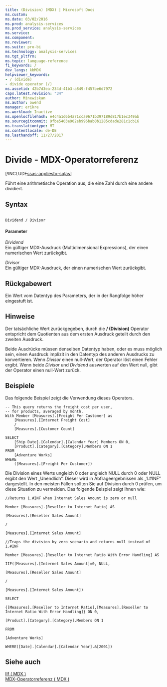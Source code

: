 ```yaml
---
title: (Division) (MDX) | Microsoft Docs
ms.custom: 
ms.date: 03/02/2016
ms.prod: analysis-services
ms.prod_service: analysis-services
ms.service: 
ms.component: 
ms.reviewer: 
ms.suite: pro-bi
ms.technology: analysis-services
ms.tgt_pltfrm: 
ms.topic: language-reference
f1_keywords: /
dev_langs: kbMDX
helpviewer_keywords:
- / (divide)
- divide operator (/)
ms.assetid: 42b7d3ea-234d-41b3-a849-f457be6d7972
caps.latest.revision: "34"
author: Minewiskan
ms.author: owend
manager: erikre
ms.workload: Inactive
ms.openlocfilehash: e4c4a1d6b4a71cca9671b397189d817b1ec349ab
ms.sourcegitcommit: 9fbe5403e902eb996bab0b1285cdade281c1cb16
ms.translationtype: MT
ms.contentlocale: de-DE
ms.lasthandoff: 11/27/2017
---
```

# <a name="divide---mdx-operator-reference"></a>Divide - MDX-Operatorreferenz
[!INCLUDE[ssas-appliesto-sqlas](../includes/ssas-appliesto-sqlas.md)]

  Führt eine arithmetische Operation aus, die eine Zahl durch eine andere dividiert.  
  
## <a name="syntax"></a>Syntax  
  
```  
  
Dividend / Divisor  
```  
  
#### <a name="parameters"></a>Parameter  
 *Dividend*  
 Ein gültiger MDX-Ausdruck (Multidimensional Expressions), der einen numerischen Wert zurückgibt.  
  
 *Divisor*  
 Ein gültiger MDX-Ausdruck, der einen numerischen Wert zurückgibt.  
  
## <a name="return-value"></a>Rückgabewert  
 Ein Wert vom Datentyp des Parameters, der in der Rangfolge höher eingestuft ist.  
  
## <a name="remarks"></a>Hinweise  
 Der tatsächliche Wert zurückgegeben, durch die **/ (Division)** Operator entspricht dem Quotienten aus dem ersten Ausdruck geteilt durch den zweiten Ausdruck.  
  
 Beide Ausdrücke müssen denselben Datentyp haben, oder es muss möglich sein, einen Ausdruck implizit in den Datentyp des anderen Ausdrucks zu konvertieren. Wenn *Divisor* einen null-Wert, der Operator löst einen Fehler ergibt. Wenn beide *Divisor* und *Dividend* auswerten auf den Wert null, gibt der Operator einen null-Wert zurück.  
  
## <a name="examples"></a>Beispiele  
 Das folgende Beispiel zeigt die Verwendung dieses Operators.  
  
```  
-- This query returns the freight cost per user,  
-- for products, averaged by month.   
With Member [Measures].[Freight Per Customer] as  
    [Measures].[Internet Freight Cost]  
    /   
    [Measures].[Customer Count]  
  
SELECT   
    [Ship Date].[Calendar].[Calendar Year] Members ON 0,  
    [Product].[Category].[Category].Members ON 1  
FROM  
    [Adventure Works]  
WHERE  
    ([Measures].[Freight Per Customer])  
```  
  
 Die Division eines Werts ungleich 0 oder ungleich NULL durch 0 oder NULL ergibt den Wert „Unendlich“. Dieser wird in Abfrageergebnissen als „1.#INF” dargestellt. In den meisten Fällen sollten Sie auf Division durch 0 prüfen, um diese Situation zu vermeiden. Das folgende Beispiel zeigt Ihnen wie:  
  
 `//Returns 1.#INF when Internet Sales Amount is zero or null`  
  
 `Member [Measures].[Reseller to Internet Ratio] AS`  
  
 `[Measures].[Reseller Sales Amount]`  
  
 `/`  
  
 `[Measures].[Internet Sales Amount]`  
  
 `//Traps the division by zero scenario and returns null instead of 1.#INF`  
  
 `Member [Measures].[Reseller to Internet Ratio With Error Handling] AS`  
  
 `IIF([Measures].[Internet Sales Amount]=0, NULL,`  
  
 `[Measures].[Reseller Sales Amount]`  
  
 `/`  
  
 `[Measures].[Internet Sales Amount])`  
  
 `SELECT`  
  
 `{[Measures].[Reseller to Internet Ratio],[Measures].[Reseller to Internet Ratio With Error Handling]} ON 0,`  
  
 `[Product].[Category].[Category].Members ON 1`  
  
 `FROM`  
  
 `[Adventure Works]`  
  
 `WHERE([Date].[Calendar].[Calendar Year].&[2001])`  
  
## <a name="see-also"></a>Siehe auch  
 [IIf &#40; MDX &#41;](../mdx/iif-mdx.md)   
 [MDX-Operatorreferenz &#40; MDX &#41;](../mdx/mdx-operator-reference-mdx.md)  
  
  
